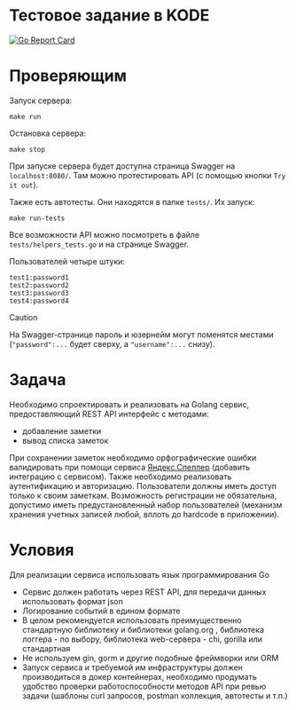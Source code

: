 # Тестовое задание в KODE

[![Go Report Card](https://goreportcard.com/badge/github.com/lmittmann/tint)](https://goreportcard.com/report/github.com/lmittmann/tint)

# Проверяющим
Запуск сервера:
```
make run
```

Остановка сервера:
```
make stop
```

При запуске сервера будет доступна страница Swagger на `localhost:8080/`.
Там можно протестировать API (с помощью кнопки `Try it out`).

Также есть автотесты. Они находятся в папке `tests/`. 
Их запуск:
```
make run-tests
```
Все возможности API можно посмотреть в файле `tests/helpers_tests.go` и на странице Swagger.

Пользователей четыре штуки:
```
test1:password1
test2:password2
test3:password3
test4:password4
```

> [!CAUTION]
> На Swagger-странице пароль и юзернейм могут поменятся местами
> (`"password":...` будет сверху, а `"username":...` снизу).

# Задача
Необходимо спроектировать и реализовать на Golang сервис, 
предоставляющий REST API интерфейс с методами:
- добавление заметки
- вывод списка заметок

При сохранении заметок необходимо орфографические ошибки
валидировать при помощи сервиса [Яндекс.Спеллер](https://yandex.ru/dev/speller/) 
(добавить интеграцию с сервисом). Также необходимо реализовать 
аутентификацию и авторизацию. Пользователи должны иметь доступ только к своим
заметкам. Возможность регистрации не обязательна, допустимо иметь
предустановленный набор пользователей (механизм хранения учетных
записей любой, вплоть до hardcode в приложении).

# Условия
Для реализации сервиса использовать язык программирования Go
- Сервис должен работать через REST API, для передачи данных
использовать формат json
- Логирование событий в едином формате
- В целом рекомендуется использовать преимущественно стандартную
библиотеку и библиотеки golang.org , библиотека логгера - по выбору,
библиотека web-сервера - chi, gorilla или стандартная
- Не используем gin, gorm и другие подобные фреймворки или ORM
- Запуск сервиса и требуемой им инфраструктуры должен
производиться в докер контейнерах, необходимо продумать удобство
проверки работоспособности методов API при ревью задачи (шаблоны
curl запросов, postman коллекция, автотесты и т.п.)

